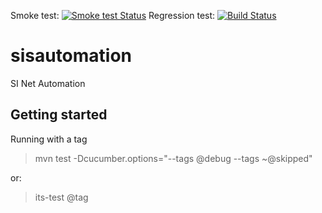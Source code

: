 Smoke test: [![Smoke test Status](http://10.48.56.66:8080/buildStatus/icon?job=sisautomation-smoke)](http://10.48.56.66:8080/job/sisautomation-smoke/)
Regression test: [![Build Status](http://10.48.56.66:8080/buildStatus/icon?job=sisautomation-regression)](http://10.48.56.66:8080/job/sisautomation-regression)

# sisautomation
SI Net Automation


## Getting started

Running with a tag
>mvn test -Dcucumber.options="--tags @debug --tags ~@skipped"

or:

> its-test @tag


